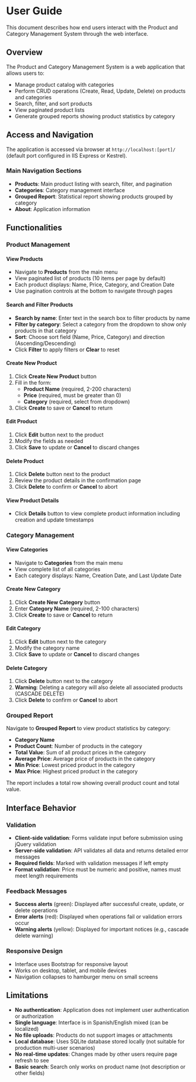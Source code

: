 # User Guide

This document describes how end users interact with the Product and Category Management System through the web interface.

## Overview

The Product and Category Management System is a web application that allows users to:
- Manage product catalog with categories
- Perform CRUD operations (Create, Read, Update, Delete) on products and categories
- Search, filter, and sort products
- View paginated product lists
- Generate grouped reports showing product statistics by category

## Access and Navigation

The application is accessed via browser at `http://localhost:[port]/` (default port configured in IIS Express or Kestrel).

### Main Navigation Sections

- **Products**: Main product listing with search, filter, and pagination
- **Categories**: Category management interface
- **Grouped Report**: Statistical report showing products grouped by category
- **About**: Application information

## Functionalities

### Product Management

#### View Products
- Navigate to **Products** from the main menu
- View paginated list of products (10 items per page by default)
- Each product displays: Name, Price, Category, and Creation Date
- Use pagination controls at the bottom to navigate through pages

#### Search and Filter Products
- **Search by name**: Enter text in the search box to filter products by name
- **Filter by category**: Select a category from the dropdown to show only products in that category
- **Sort**: Choose sort field (Name, Price, Category) and direction (Ascending/Descending)
- Click **Filter** to apply filters or **Clear** to reset

#### Create New Product
1. Click **Create New Product** button
2. Fill in the form:
   - **Product Name** (required, 2-200 characters)
   - **Price** (required, must be greater than 0)
   - **Category** (required, select from dropdown)
3. Click **Create** to save or **Cancel** to return

#### Edit Product
1. Click **Edit** button next to the product
2. Modify the fields as needed
3. Click **Save** to update or **Cancel** to discard changes

#### Delete Product
1. Click **Delete** button next to the product
2. Review the product details in the confirmation page
3. Click **Delete** to confirm or **Cancel** to abort

#### View Product Details
- Click **Details** button to view complete product information including creation and update timestamps

### Category Management

#### View Categories
- Navigate to **Categories** from the main menu
- View complete list of all categories
- Each category displays: Name, Creation Date, and Last Update Date

#### Create New Category
1. Click **Create New Category** button
2. Enter **Category Name** (required, 2-100 characters)
3. Click **Create** to save or **Cancel** to return

#### Edit Category
1. Click **Edit** button next to the category
2. Modify the category name
3. Click **Save** to update or **Cancel** to discard changes

#### Delete Category
1. Click **Delete** button next to the category
2. **Warning**: Deleting a category will also delete all associated products (CASCADE DELETE)
3. Click **Delete** to confirm or **Cancel** to abort

### Grouped Report

Navigate to **Grouped Report** to view product statistics by category:
- **Category Name**
- **Product Count**: Number of products in the category
- **Total Value**: Sum of all product prices in the category
- **Average Price**: Average price of products in the category
- **Min Price**: Lowest priced product in the category
- **Max Price**: Highest priced product in the category

The report includes a total row showing overall product count and total value.

## Interface Behavior

### Validation
- **Client-side validation**: Forms validate input before submission using jQuery validation
- **Server-side validation**: API validates all data and returns detailed error messages
- **Required fields**: Marked with validation messages if left empty
- **Format validation**: Price must be numeric and positive, names must meet length requirements

### Feedback Messages
- **Success alerts** (green): Displayed after successful create, update, or delete operations
- **Error alerts** (red): Displayed when operations fail or validation errors occur
- **Warning alerts** (yellow): Displayed for important notices (e.g., cascade delete warning)

### Responsive Design
- Interface uses Bootstrap for responsive layout
- Works on desktop, tablet, and mobile devices
- Navigation collapses to hamburger menu on small screens

## Limitations

- **No authentication**: Application does not implement user authentication or authorization
- **Single language**: Interface is in Spanish/English mixed (can be localized)
- **No file uploads**: Products do not support images or attachments
- **Local database**: Uses SQLite database stored locally (not suitable for production multi-user scenarios)
- **No real-time updates**: Changes made by other users require page refresh to see
- **Basic search**: Search only works on product name (not description or other fields)
